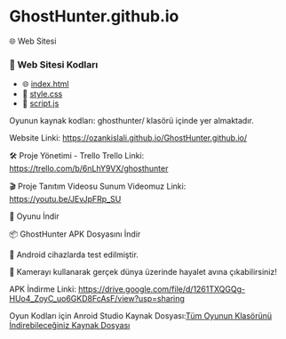 # GhostHunter.github.io
🌐 Web Sitesi
### 📂 Web Sitesi Kodları  
- 🌐 [index.html](https://github.com/ozankislali/GhostHunter.github.io/blob/main/index.html)  
- 🎨 [style.css](https://github.com/ozankislali/GhostHunter.github.io/blob/main/style.css)  
- 🧠 [script.js](https://github.com/ozankislali/GhostHunter.github.io/blob/main/script.js)  

Oyunun kaynak kodları:
ghosthunter/ klasörü içinde yer almaktadır.

Website Linki: https://ozankislali.github.io/GhostHunter.github.io/
 
🛠️ Proje Yönetimi - Trello
Trello Linki: https://trello.com/b/6nLhY9VX/ghosthunter

🎬 Proje Tanıtım Videosu
Sunum Videomuz Linki: https://youtu.be/JEvJpFRp_SU

📲 Oyunu İndir

📦 GhostHunter APK Dosyasını İndir

🔹 Android cihazlarda test edilmiştir.

🔹 Kamerayı kullanarak gerçek dünya üzerinde hayalet avına çıkabilirsiniz!


APK İndirme Linki: https://drive.google.com/file/d/1261TXQGQg-HUo4_ZoyC_uo6GKD8FcAsF/view?usp=sharing

Oyun Kodları için Anroid Studio Kaynak Dosyası:[Tüm Oyunun Klasörünü İndirebileceğiniz Kaynak Dosyası](https://drive.google.com/file/d/1hSgrEtf9viSybgZsriOznflPY8lVHI3K/view?usp=sharing)
